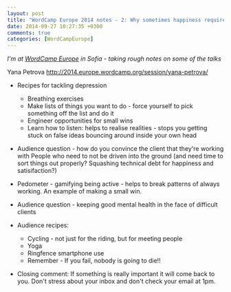```yaml
---
layout: post
title: "WordCamp Europe 2014 notes - 2: Why sometimes happiness requires effort: depression in IT"
date: 2014-09-27 10:27:35 +0300
comments: true
categories: [WordCampEurope]
---
```


_I'm at [WordCamp Europe](http://2014.europe.wordcamp.org/) in Sofia - taking rough notes on some of the talks_

Yana Petrova http://2014.europe.wordcamp.org/session/yana-petrova/

* Recipes for tackling depression
  * Breathing exercises
  * Make lists of things you want to do - force yourself to pick something off the list and do it
  * Engineer opportunities for small wins
  * Learn how to listen: helps to realise realities - stops you getting stuck on false ideas bouncing around inside your own head


* Audience question - how do you convince the client that they're working with People who need to not be driven into the ground (and need time to sort things out properly? Squashing technical debt for happiness and satisifaction?)

* Pedometer - gamifying being active - helps to break patterns of always working. An example of making a small win.

* Audience question - keeping good mental health in the face of difficult clients

* Audience recipes:
  * Cycling - not just for the riding, but for meeting people
  * Yoga
  * Ringfence smartphone use
  * Remember - If you fail, nobody is going to die!!

* Closing comment: If something is really important it will come back to you. Don't stress about your inbox and don't check your email at 1pm.

